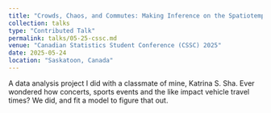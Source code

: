 ```yaml
---
title: "Crowds, Chaos, and Commutes: Making Inference on the Spatiotemporal Impact of Special Events on Travel Times"
collection: talks
type: "Contributed Talk"
permalink: talks/05-25-cssc.md
venue: "Canadian Statistics Student Conference (CSSC) 2025"
date: 2025-05-24
location: "Saskatoon, Canada"
---
```


A data analysis project I did with a classmate of mine, Katrina S. Sha. Ever wondered how concerts, sports events and the like impact vehicle travel times? We did, and fit a model to figure that out. 